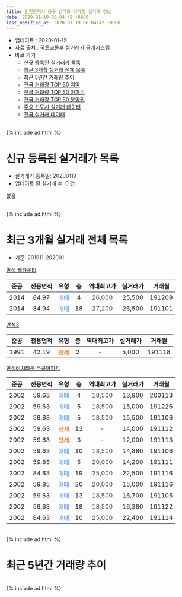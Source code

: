 ```yaml
---
title: 인천광역시 동구 만석동 아파트 실거래 정보
date: 2020-01-19 06:04:42 +0900
last_modified_at: 2020-01-19 06:04:42 +0900
---
```


* 업데이트 : 2020-01-19
* 자료 출처 : [국토교통부 실거래가 공개시스템](http://rt.molit.go.kr)
* 바로 가기
    * [신규 등록된 실거래가 목록](#신규-등록된-실거래가-목록)
    * [최근 3개월 실거래 전체 목록](#최근-3개월-실거래-전체-목록)
    * [최근 5년간 거래량 추이](#최근-5년간-거래량-추이)
    * [전국 거래량 TOP 50 지역](https://apt-info.github.io/apt-trade-info/최근-3개월-전국에서-가장-거래가-많이-발생한-지역)
    * [전국 거래량 TOP 50 아파트](https://apt-info.github.io/apt-trade-info/최근-3개월-전국에서-가장-거래가-많이-발생한-아파트)
    * [전국 거래량 TOP 50 분양권](https://apt-info.github.io/apt-trade-info/최근-3개월-전국에서-가장-거래가-많이-발생한-분양권)
    * [주요 신도시 실거래 데이터](https://apt-info.github.io/apt-trade-info/주요-신도시)
    * [전국 실거래 데이터](https://apt-info.github.io/apt-trade-info/전국)
<br>
{% include ad.html %}
<br>

# 신규 등록된 실거래가 목록
* 실거래가 등록일: 20200119
* 업데이트 된 실거래 수: 0 건

없음

<br>
{% include ad.html %}
<br>

# 최근 3개월 실거래 전체 목록
* 기준: 201911-202001


[만석 웰카운티](https://search.naver.com/search.naver?query=%EC%9D%B8%EC%B2%9C%EA%B4%91%EC%97%AD%EC%8B%9C+%EB%8F%99%EA%B5%AC+%EB%A7%8C%EC%84%9D%EB%8F%99+%EB%A7%8C%EC%84%9D+%EC%9B%B0%EC%B9%B4%EC%9A%B4%ED%8B%B0)

|준공|전용면적|유형|층|역대최고가|실거래가|거래월|
|:---:|:---:|:---:|:---:|:---:|:---:|:---:|
|2014|84.97|<span style="color:#4285f3">매매</span>|4|<span style="color:#444444">26,000</span>|25,500|191209|
|2014|84.94|<span style="color:#4285f3">매매</span>|18|<span style="color:#444444">27,200</span>|26,500|191101|

[만석3](https://search.naver.com/search.naver?query=%EC%9D%B8%EC%B2%9C%EA%B4%91%EC%97%AD%EC%8B%9C+%EB%8F%99%EA%B5%AC+%EB%A7%8C%EC%84%9D%EB%8F%99+%EB%A7%8C%EC%84%9D3)

|준공|전용면적|유형|층|역대최고가|실거래가|거래월|
|:---:|:---:|:---:|:---:|:---:|:---:|:---:|
|1991|42.19|<span style="color:#ff5a00">전세</span>|2|<span style="color:#444444">-</span>|5,000|191118|

[만석비치타운 주공아파트](https://search.naver.com/search.naver?query=%EC%9D%B8%EC%B2%9C%EA%B4%91%EC%97%AD%EC%8B%9C+%EB%8F%99%EA%B5%AC+%EB%A7%8C%EC%84%9D%EB%8F%99+%EB%A7%8C%EC%84%9D%EB%B9%84%EC%B9%98%ED%83%80%EC%9A%B4+%EC%A3%BC%EA%B3%B5%EC%95%84%ED%8C%8C%ED%8A%B8)

|준공|전용면적|유형|층|역대최고가|실거래가|거래월|
|:---:|:---:|:---:|:---:|:---:|:---:|:---:|
|2002|59.63|<span style="color:#4285f3">매매</span>|4|<span style="color:#444444">18,500</span>|13,900|200113|
|2002|59.63|<span style="color:#4285f3">매매</span>|5|<span style="color:#444444">18,500</span>|15,000|191226|
|2002|59.63|<span style="color:#4285f3">매매</span>|5|<span style="color:#444444">18,500</span>|15,500|191106|
|2002|59.63|<span style="color:#ff5a00">전세</span>|13|<span style="color:#444444">-</span>|14,000|191112|
|2002|59.63|<span style="color:#ff5a00">전세</span>|3|<span style="color:#444444">-</span>|12,000|191113|
|2002|59.63|<span style="color:#4285f3">매매</span>|10|<span style="color:#444444">18,500</span>|14,880|191106|
|2002|59.85|<span style="color:#4285f3">매매</span>|5|<span style="color:#444444">20,000</span>|14,200|191111|
|2002|84.63|<span style="color:#4285f3">매매</span>|19|<span style="color:#444444">25,000</span>|22,500|191116|
|2002|59.85|<span style="color:#4285f3">매매</span>|20|<span style="color:#444444">20,000</span>|15,000|191116|
|2002|59.63|<span style="color:#4285f3">매매</span>|13|<span style="color:#444444">18,500</span>|16,700|191105|
|2002|59.63|<span style="color:#4285f3">매매</span>|18|<span style="color:#444444">18,500</span>|16,380|191122|
|2002|84.63|<span style="color:#4285f3">매매</span>|10|<span style="color:#444444">25,000</span>|22,400|191114|


<br>
{% include ad.html %}
<br>

# 최근 5년간 거래량 추이


<div style="width:100%;">
    <canvas id="deal_progress" height="200"></canvas>
</div>

<script>
new Chart(document.getElementById("deal_progress"), {
    type: 'line',
    data: {
        labels: ['201501','201502','201503','201504','201505','201506','201507','201508','201509','201510','201511','201512','201601','201602','201603','201604','201605','201606','201607','201608','201609','201610','201611','201612','201701','201702','201703','201704','201705','201706','201707','201708','201709','201710','201711','201712','201801','201802','201803','201804','201805','201806','201807','201808','201809','201810','201811','201812','201901','201902','201903','201904','201905','201906','201907','201908','201909','201910','201911','201912','202001'],
        datasets: [{
            label: '매매',
            pointRadius: 1,
            data: [8, 17, 23, 16, 16, 11, 15, 6, 8, 16, 9, 10, 4, 10, 9, 7, 11, 12, 15, 28, 18, 11, 19, 4, 6, 9, 5, 8, 11, 12, 12, 9, 14, 7, 5, 5, 3, 5, 9, 8, 10, 11, 15, 12, 7, 7, 3, 8, 9, 6, 9, 8, 4, 7, 6, 5, 2, 6, 9, 2, 1],
            borderColor: "rgba(255, 201, 14, 1)",
            backgroundColor: "rgba(255, 201, 14, 0.5)",
            fill: false,
            lineTension: 0
        },{
            label: '전월세',
            pointRadius: 1,
            data: [6, 9, 6, 9, 5, 8, 3, 3, 4, 5, 1, 4, 0, 9, 8, 6, 10, 4, 4, 8, 7, 1, 6, 6, 4, 10, 5, 3, 5, 5, 2, 1, 7, 8, 4, 4, 5, 3, 3, 2, 5, 3, 2, 4, 3, 6, 2, 1, 3, 3, 3, 2, 5, 4, 2, 1, 2, 5, 3, 0, 0],
            borderColor: "rgba(0, 141, 185, 1)",
            backgroundColor: "rgba(0, 141, 185, 0.5)",
            fill: false,
            lineTension: 0
        }
        ]
    },
    options: {
        responsive: true,
        title: {
            display: false
        },
        tooltips: {
            mode: 'index',
            intersect: false
        },
        hover: {
            mode: 'nearest',
            intersect: true
        },
        scales: {
            xAxes: [{
                display: true,
                scaleLabel: {
                    display: true,
                    labelString: '년/월'
                }
            }],
            yAxes: [{
                display: true,
                ticks: {
                    suggestedMin: 0,
                },
                scaleLabel: {
                    display: true,
                    labelString: '실거래 수'
                }
            }]
        }
    }
});

</script>


<br>
{% include ad.html %}
<br>

